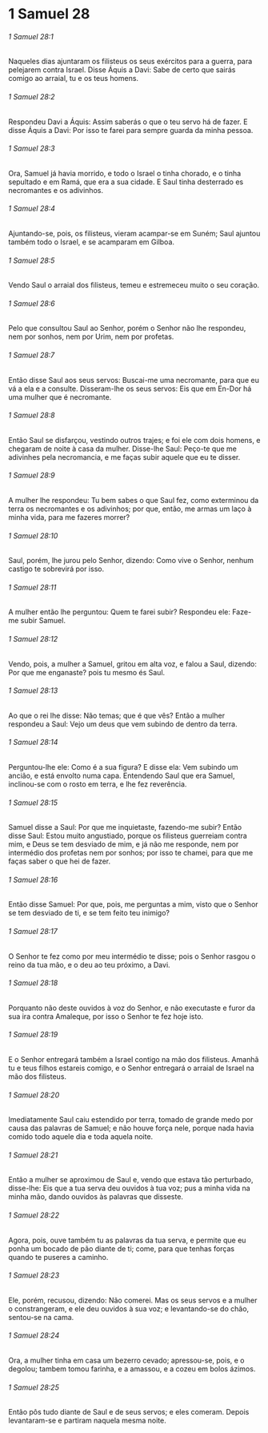 # 1 Samuel 28

###### 1 Samuel 28:1

Naqueles dias ajuntaram os filisteus os seus exércitos para a guerra, para pelejarem contra Israel. Disse Áquis a Davi: Sabe de certo que sairás comigo ao arraial, tu e os teus homens.

###### 1 Samuel 28:2

Respondeu Davi a Áquis: Assim saberás o que o teu servo há de fazer. E disse Áquis a Davi: Por isso te farei para sempre guarda da minha pessoa.

###### 1 Samuel 28:3

Ora, Samuel já havia morrido, e todo o Israel o tinha chorado, e o tinha sepultado e em Ramá, que era a sua cidade. E Saul tinha desterrado es necromantes e os adivinhos.

###### 1 Samuel 28:4

Ajuntando-se, pois, os filisteus, vieram acampar-se em Suném; Saul ajuntou também todo o Israel, e se acamparam em Gilboa.

###### 1 Samuel 28:5

Vendo Saul o arraial dos filisteus, temeu e estremeceu muito o seu coração.

###### 1 Samuel 28:6

Pelo que consultou Saul ao Senhor, porém o Senhor não lhe respondeu, nem por sonhos, nem por Urim, nem por profetas.

###### 1 Samuel 28:7

Então disse Saul aos seus servos: Buscai-me uma necromante, para que eu vá a ela e a consulte. Disseram-lhe os seus servos: Eis que em En-Dor há uma mulher que é necromante.

###### 1 Samuel 28:8

Então Saul se disfarçou, vestindo outros trajes; e foi ele com dois homens, e chegaram de noite à casa da mulher. Disse-lhe Saul: Peço-te que me adivinhes pela necromancia, e me faças subir aquele que eu te disser.

###### 1 Samuel 28:9

A mulher lhe respondeu: Tu bem sabes o que Saul fez, como exterminou da terra os necromantes e os adivinhos; por que, então, me armas um laço à minha vida, para me fazeres morrer?

###### 1 Samuel 28:10

Saul, porém, lhe jurou pelo Senhor, dizendo: Como vive o Senhor, nenhum castigo te sobrevirá por isso.

###### 1 Samuel 28:11

A mulher então lhe perguntou: Quem te farei subir? Respondeu ele: Faze-me subir Samuel.

###### 1 Samuel 28:12

Vendo, pois, a mulher a Samuel, gritou em alta voz, e falou a Saul, dizendo: Por que me enganaste? pois tu mesmo és Saul.

###### 1 Samuel 28:13

Ao que o rei lhe disse: Não temas; que é que vês? Então a mulher respondeu a Saul: Vejo um deus que vem subindo de dentro da terra.

###### 1 Samuel 28:14

Perguntou-lhe ele: Como é a sua figura? E disse ela: Vem subindo um ancião, e está envolto numa capa. Entendendo Saul que era Samuel, inclinou-se com o rosto em terra, e lhe fez reverência.

###### 1 Samuel 28:15

Samuel disse a Saul: Por que me inquietaste, fazendo-me subir? Então disse Saul: Estou muito angustiado, porque os filisteus guerreiam contra mim, e Deus se tem desviado de mim, e já não me responde, nem por intermédio dos profetas nem por sonhos; por isso te chamei, para que me faças saber o que hei de fazer.

###### 1 Samuel 28:16

Então disse Samuel: Por que, pois, me perguntas a mim, visto que o Senhor se tem desviado de ti, e se tem feito teu inimigo?

###### 1 Samuel 28:17

O Senhor te fez como por meu intermédio te disse; pois o Senhor rasgou o reino da tua mão, e o deu ao teu próximo, a Davi.

###### 1 Samuel 28:18

Porquanto não deste ouvidos à voz do Senhor, e não executaste e furor da sua ira contra Amaleque, por isso o Senhor te fez hoje isto.

###### 1 Samuel 28:19

E o Senhor entregará também a Israel contigo na mão dos filisteus. Amanhã tu e teus filhos estareis comigo, e o Senhor entregará o arraial de Israel na mão dos filisteus.

###### 1 Samuel 28:20

Imediatamente Saul caiu estendido por terra, tomado de grande medo por causa das palavras de Samuel; e não houve força nele, porque nada havia comido todo aquele dia e toda aquela noite.

###### 1 Samuel 28:21

Então a mulher se aproximou de Saul e, vendo que estava tão perturbado, disse-lhe: Eis que a tua serva deu ouvidos à tua voz; pus a minha vida na minha mão, dando ouvidos às palavras que disseste.

###### 1 Samuel 28:22

Agora, pois, ouve também tu as palavras da tua serva, e permite que eu ponha um bocado de pão diante de ti; come, para que tenhas forças quando te puseres a caminho.

###### 1 Samuel 28:23

Ele, porém, recusou, dizendo: Não comerei. Mas os seus servos e a mulher o constrangeram, e ele deu ouvidos à sua voz; e levantando-se do chão, sentou-se na cama.

###### 1 Samuel 28:24

Ora, a mulher tinha em casa um bezerro cevado; apressou-se, pois, e o degolou; tambem tomou farinha, e a amassou, e a cozeu em bolos ázimos.

###### 1 Samuel 28:25

Então pôs tudo diante de Saul e de seus servos; e eles comeram. Depois levantaram-se e partiram naquela mesma noite.

